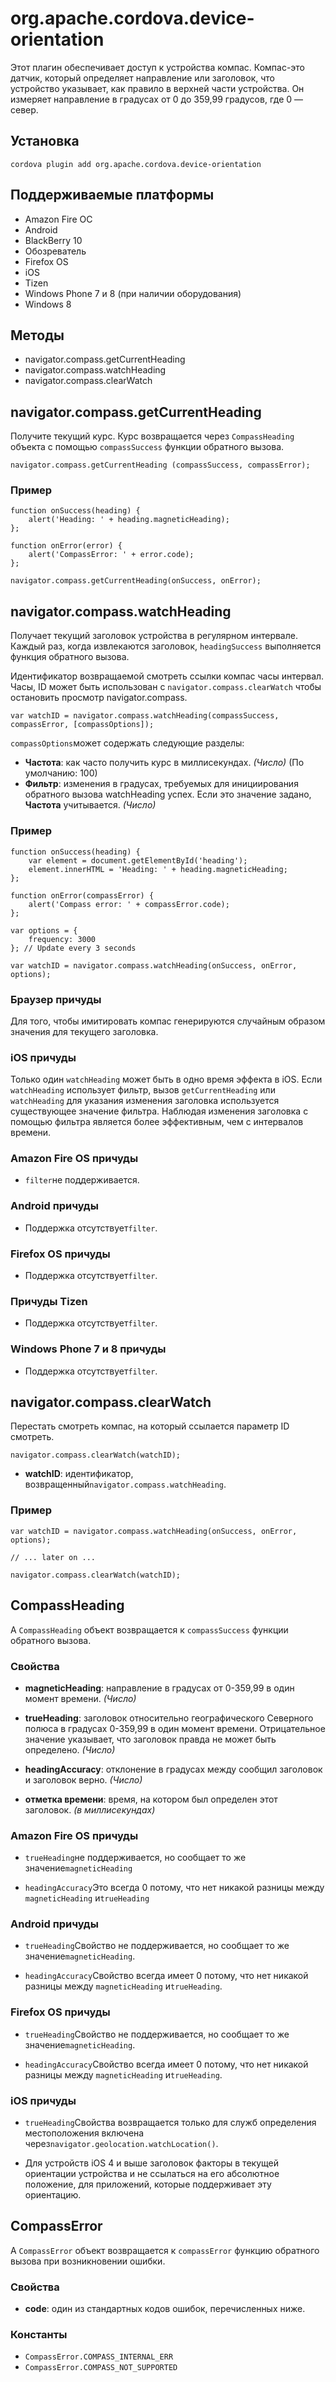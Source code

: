 <!---
    Licensed to the Apache Software Foundation (ASF) under one
    or more contributor license agreements.  See the NOTICE file
    distributed with this work for additional information
    regarding copyright ownership.  The ASF licenses this file
    to you under the Apache License, Version 2.0 (the
    "License"); you may not use this file except in compliance
    with the License.  You may obtain a copy of the License at

      http://www.apache.org/licenses/LICENSE-2.0

    Unless required by applicable law or agreed to in writing,
    software distributed under the License is distributed on an
    "AS IS" BASIS, WITHOUT WARRANTIES OR CONDITIONS OF ANY
    KIND, either express or implied.  See the License for the
    specific language governing permissions and limitations
    under the License.
-->

# org.apache.cordova.device-orientation

Этот плагин обеспечивает доступ к устройства компас. Компас-это датчик, который определяет направление или заголовок, что устройство указывает, как правило в верхней части устройства. Он измеряет направление в градусах от 0 до 359,99 градусов, где 0 — север.

## Установка

    cordova plugin add org.apache.cordova.device-orientation
    

## Поддерживаемые платформы

*   Amazon Fire ОС
*   Android
*   BlackBerry 10
*   Обозреватель
*   Firefox OS
*   iOS
*   Tizen
*   Windows Phone 7 и 8 (при наличии оборудования)
*   Windows 8

## Методы

*   navigator.compass.getCurrentHeading
*   navigator.compass.watchHeading
*   navigator.compass.clearWatch

## navigator.compass.getCurrentHeading

Получите текущий курс. Курс возвращается через `CompassHeading` объекта с помощью `compassSuccess` функции обратного вызова.

    navigator.compass.getCurrentHeading (compassSuccess, compassError);
    

### Пример

    function onSuccess(heading) {
        alert('Heading: ' + heading.magneticHeading);
    };
    
    function onError(error) {
        alert('CompassError: ' + error.code);
    };
    
    navigator.compass.getCurrentHeading(onSuccess, onError);
    

## navigator.compass.watchHeading

Получает текущий заголовок устройства в регулярном интервале. Каждый раз, когда извлекаются заголовок, `headingSuccess` выполняется функция обратного вызова.

Идентификатор возвращаемой смотреть ссылки компас часы интервал. Часы, ID может быть использован с `navigator.compass.clearWatch` чтобы остановить просмотр navigator.compass.

    var watchID = navigator.compass.watchHeading(compassSuccess, compassError, [compassOptions]);
    

`compassOptions`может содержать следующие разделы:

*   **Частота**: как часто получить курс в миллисекундах. *(Число)* (По умолчанию: 100)
*   **Фильтр**: изменения в градусах, требуемых для инициирования обратного вызова watchHeading успех. Если это значение задано, **Частота** учитывается. *(Число)*

### Пример

    function onSuccess(heading) {
        var element = document.getElementById('heading');
        element.innerHTML = 'Heading: ' + heading.magneticHeading;
    };
    
    function onError(compassError) {
        alert('Compass error: ' + compassError.code);
    };
    
    var options = {
        frequency: 3000
    }; // Update every 3 seconds
    
    var watchID = navigator.compass.watchHeading(onSuccess, onError, options);
    

### Браузер причуды

Для того, чтобы имитировать компас генерируются случайным образом значения для текущего заголовка.

### iOS причуды

Только один `watchHeading` может быть в одно время эффекта в iOS. Если `watchHeading` использует фильтр, вызов `getCurrentHeading` или `watchHeading` для указания изменения заголовка используется существующее значение фильтра. Наблюдая изменения заголовка с помощью фильтра является более эффективным, чем с интервалов времени.

### Amazon Fire OS причуды

*   `filter`не поддерживается.

### Android причуды

*   Поддержка отсутствует`filter`.

### Firefox OS причуды

*   Поддержка отсутствует`filter`.

### Причуды Tizen

*   Поддержка отсутствует`filter`.

### Windows Phone 7 и 8 причуды

*   Поддержка отсутствует`filter`.

## navigator.compass.clearWatch

Перестать смотреть компас, на который ссылается параметр ID смотреть.

    navigator.compass.clearWatch(watchID);
    

*   **watchID**: идентификатор, возвращенный`navigator.compass.watchHeading`.

### Пример

    var watchID = navigator.compass.watchHeading(onSuccess, onError, options);
    
    // ... later on ...
    
    navigator.compass.clearWatch(watchID);
    

## CompassHeading

A `CompassHeading` объект возвращается к `compassSuccess` функции обратного вызова.

### Свойства

*   **magneticHeading**: направление в градусах от 0-359,99 в один момент времени. *(Число)*

*   **trueHeading**: заголовок относительно географического Северного полюса в градусах 0-359,99 в один момент времени. Отрицательное значение указывает, что заголовок правда не может быть определено. *(Число)*

*   **headingAccuracy**: отклонение в градусах между сообщил заголовок и заголовок верно. *(Число)*

*   **отметка времени**: время, на котором был определен этот заголовок. *(в миллисекундах)*

### Amazon Fire OS причуды

*   `trueHeading`не поддерживается, но сообщает то же значение`magneticHeading`

*   `headingAccuracy`Это всегда 0 потому, что нет никакой разницы между `magneticHeading` и`trueHeading`

### Android причуды

*   `trueHeading`Свойство не поддерживается, но сообщает то же значение`magneticHeading`.

*   `headingAccuracy`Свойство всегда имеет 0 потому, что нет никакой разницы между `magneticHeading` и`trueHeading`.

### Firefox OS причуды

*   `trueHeading`Свойство не поддерживается, но сообщает то же значение`magneticHeading`.

*   `headingAccuracy`Свойство всегда имеет 0 потому, что нет никакой разницы между `magneticHeading` и`trueHeading`.

### iOS причуды

*   `trueHeading`Свойства возвращается только для служб определения местоположения включена через`navigator.geolocation.watchLocation()`.

*   Для устройств iOS 4 и выше заголовок факторы в текущей ориентации устройства и не ссылаться на его абсолютное положение, для приложений, которые поддерживает эту ориентацию.

## CompassError

A `CompassError` объект возвращается к `compassError` функцию обратного вызова при возникновении ошибки.

### Свойства

*   **code**: один из стандартных кодов ошибок, перечисленных ниже.

### Константы

*   `CompassError.COMPASS_INTERNAL_ERR`
*   `CompassError.COMPASS_NOT_SUPPORTED`